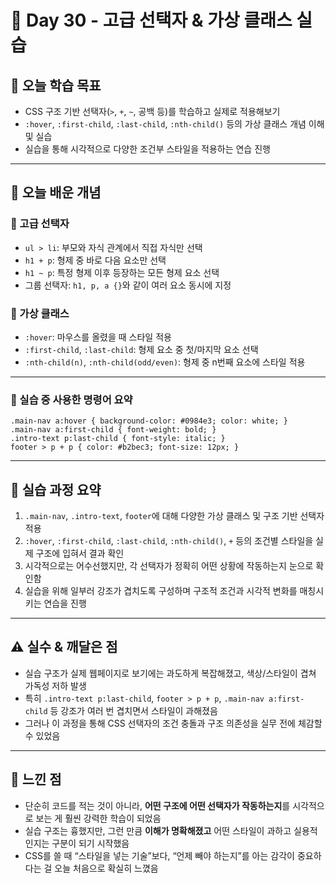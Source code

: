 # 📘 Day 30 - 고급 선택자 & 가상 클래스 실습

## 🎯 오늘 학습 목표
- CSS 구조 기반 선택자(`>`, `+`, `~`, 공백 등)를 학습하고 실제로 적용해보기
- `:hover`, `:first-child`, `:last-child`, `:nth-child()` 등의 가상 클래스 개념 이해 및 실습
- 실습을 통해 시각적으로 다양한 조건부 스타일을 적용하는 연습 진행

---

## 🧠 오늘 배운 개념

### 🔹 고급 선택자
- `ul > li`: 부모와 자식 관계에서 직접 자식만 선택
- `h1 + p`: 형제 중 바로 다음 요소만 선택
- `h1 ~ p`: 특정 형제 이후 등장하는 모든 형제 요소 선택
- 그룹 선택자: `h1, p, a {}`와 같이 여러 요소 동시에 지정

### 🔹 가상 클래스
- `:hover`: 마우스를 올렸을 때 스타일 적용
- `:first-child`, `:last-child`: 형제 요소 중 첫/마지막 요소 선택
- `:nth-child(n)`, `:nth-child(odd/even)`: 형제 중 n번째 요소에 스타일 적용

---

### 🔹 실습 중 사용한 명령어 요약

```
.main-nav a:hover { background-color: #0984e3; color: white; }
.main-nav a:first-child { font-weight: bold; }
.intro-text p:last-child { font-style: italic; }
footer > p + p { color: #b2bec3; font-size: 12px; }
```

---

## 🧪 실습 과정 요약
1. `.main-nav`, `.intro-text`, `footer`에 대해 다양한 가상 클래스 및 구조 기반 선택자 적용
2. `:hover`, `:first-child`, `:last-child`, `:nth-child()`, `+` 등의 조건별 스타일을 실제 구조에 입혀서 결과 확인
3. 시각적으로는 어수선했지만, 각 선택자가 정확히 어떤 상황에 작동하는지 눈으로 확인함
4. 실습을 위해 일부러 강조가 겹치도록 구성하며 구조적 조건과 시각적 변화를 매칭시키는 연습을 진행

---

## ⚠️ 실수 & 깨달은 점
- 실습 구조가 실제 웹페이지로 보기에는 과도하게 복잡해졌고, 색상/스타일이 겹쳐 가독성 저하 발생
- 특히 `.intro-text p:last-child`, `footer > p + p`, `.main-nav a:first-child` 등 강조가 여러 번 겹치면서 스타일이 과해졌음
- 그러나 이 과정을 통해 CSS 선택자의 조건 충돌과 구조 의존성을 실무 전에 체감할 수 있었음

---

## 💭 느낀 점
- 단순히 코드를 적는 것이 아니라, **어떤 구조에 어떤 선택자가 작동하는지**를 시각적으로 보는 게 훨씬 강력한 학습이 되었음  
- 실습 구조는 흉했지만, 그런 만큼 **이해가 명확해졌고** 어떤 스타일이 과하고 실용적인지는 구분이 되기 시작했음  
- CSS를 쓸 때 “스타일을 넣는 기술”보다, “언제 빼야 하는지”를 아는 감각이 중요하다는 걸 오늘 처음으로 확실히 느꼈음

